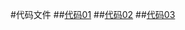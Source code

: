 #代码文件
##[代码01](https://github.com/rrtcc/computationalphysics_N2014301020162/blob/master/exercise07/%E4%BB%A3%E7%A0%8101.py)
##[代码02](https://github.com/rrtcc/computationalphysics_N2014301020162/blob/master/exercise07/%E4%BB%A3%E7%A0%8103.py)
##[代码03](https://github.com/rrtcc/computationalphysics_N2014301020162/blob/master/exercise07/%E4%BB%A3%E7%A0%8104.py)
